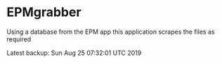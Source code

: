 # EPMgrabber
Using a database from the EPM app this application scrapes the files as required


Latest backup: Sun Aug 25 07:32:01 UTC 2019
